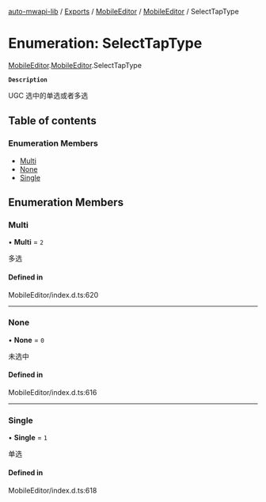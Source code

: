 [auto-mwapi-lib](../README.md) / [Exports](../modules.md) / [MobileEditor](../modules/MobileEditor.md) / [MobileEditor](../modules/MobileEditor.MobileEditor.md) / SelectTapType

# Enumeration: SelectTapType

[MobileEditor](../modules/MobileEditor.md).[MobileEditor](../modules/MobileEditor.MobileEditor.md).SelectTapType

**`Description`**

UGC 选中的单选或者多选

## Table of contents

### Enumeration Members

- [Multi](MobileEditor.MobileEditor.SelectTapType.md#multi)
- [None](MobileEditor.MobileEditor.SelectTapType.md#none)
- [Single](MobileEditor.MobileEditor.SelectTapType.md#single)

## Enumeration Members

### Multi

• **Multi** = `2`

多选

#### Defined in

MobileEditor/index.d.ts:620

---

### None

• **None** = `0`

未选中

#### Defined in

MobileEditor/index.d.ts:616

---

### Single

• **Single** = `1`

单选

#### Defined in

MobileEditor/index.d.ts:618
